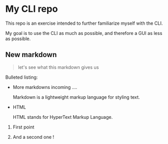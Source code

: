 # My CLI repo

This repo is an exercise intended to further familiarize myself 
with the CLI.

My goal is to use the CLI as much as possible, and therefore a GUI as less as possible.

## New **markdown**

> let's see what this markdown gives us

Bulleted listing:

* More markdowns incoming ....
 
	Markdown is a lightweight markup language for styling text.
 
* HTML
 
	HTML stands for HyperText Markup Language.

1. First point

2. And a second one !
